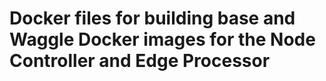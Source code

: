 # Docker files for building base and Waggle Docker images for the Node Controller and Edge Processor
